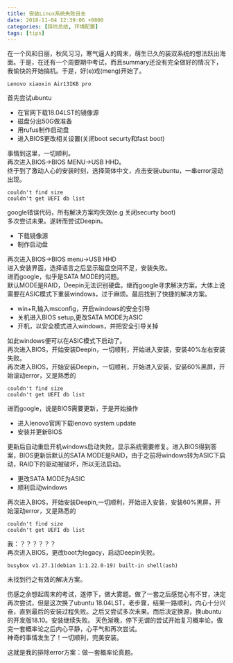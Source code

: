 ```yaml
---
title: 安装Linux系统失败日志
date: 2018-11-04 12:39:06 +0800
categories: [踩坑总结, 环境配置]
tags: [tips]
---
```

在一个风和日丽，秋风习习，寒气逼人的周末，萌生已久的装双系统的想法跃出海面。于是，在还有一个周要期中考试，而且summary还没有完全做好的情况下，我愉快的开始搞机。于是，好(e)戏(meng)开始了。
```
Lenovo xiaoxin Air13IKB pro
```
首先尝试ubuntu
* 在官网下载18.04LST的镜像源
* 磁盘分出50G做准备
* 用rufus制作启动盘  
* 进入BIOS更改相关设置(关闭boot securty和fast boot)  

事情到这里，一切顺利。  
再次进入BIOS->BIOS MENU->USB HHD。  
终于到了激动人心的安装时刻，选择简体中文，点击安装ubuntu，一串error滚动出现。 
```
couldn't find size
couldn't get UEFI db list
```


google错误代码，所有解决方案均失效(e.g 关闭securty boot)  
多次尝试未果。遂转而尝试Deepin。  
* 下载镜像源  
* 制作启动盘  

再次进入BIOS->BIOS menu->USB HHD  
进入安装界面，选择语言之后显示磁盘空间不足，安装失败。  
进而google，似乎是SATA MODE的问题。  
默认MODE是RAID，Deepin无法识别硬盘。继而google寻求解决方案。大体上说需要在ASIC模式下重装windows，过于麻烦。最后找到了快捷的解决方案。
* win+R,输入msconfig，开启windows的安全引导
* 关机进入BIOS setup,更改SATA MODE为ASIC
* 开机，以安全模式进入windows，并把安全引导关掉

如此windows便可以在ASIC模式下启动了。  
再次进入BIOS，开始安装Deepin，一切顺利，开始进入安装，安装40%左右安装失败。  
再次进入BIOS，开始安装Deepin，一切顺利，开始进入安装，安装60%黑屏，开始滚动error，又是熟悉的  
```
couldn't find size
couldn't get UEFI db list
```
进而google，说是BIOS需要更新，于是开始操作
* 进入lenovo官网下载lenovo system update
* 安装并更新BIOS

更新后自动重启开机windows启动失败，显示系统需要修复。进入BIOS得到答案，BIOS更新后默认的SATA MODE是RAID，由于之前将windows转为ASIC下启动，RAID下的驱动被破坏，所以无法启动。
* 更改SATA MODE为ASIC
* 顺利启动windows  

再次进入BIOS，开始安装Deepin,一切顺利，开始进入安装，安装60%黑屏，开始滚动error，又是熟悉的
```
couldn't find size
couldn't get UEFI db list
```
我：？？？？？？  
再次进入BIOS，更改boot为legacy，启动Deepin失败。  

```
busybox v1.27.1(debian 1:1.22.0-19) built-in shell(ash)
```    

未找到行之有效的解决方案。 

伤感之余想起周末的考试，遂停下，做大雾题。做了一套之后感觉心有不甘，决定再次尝试，但是这次换了ubuntu 18.04LST，老步骤，结果一路顺利，内心十分兴奋，直到最后的安装过程失败。之后又尝试多次未果。而后决定换源，换ubuntu的开发版18.10。安装继续失败。
天色渐晚，停下无谓的尝试开始复习概率论。做完一套概率论之后内心平静，心平气和再次尝试。  
神奇的事情发生了！一切顺利，完美安装。  

这就是我的排除error方案：做一套概率论真题。

